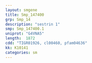 ```yaml
---
layout: smgene
title: Smp_147400
grp: Smp_14
description: "sestrin 1"
smp: Smp_147400.1
uniprot: "G4VNA5"
length:  1872
cdd: "TIGR01926, cl00460, pfam04636"
kk: K10141
categories: sm
---
```


